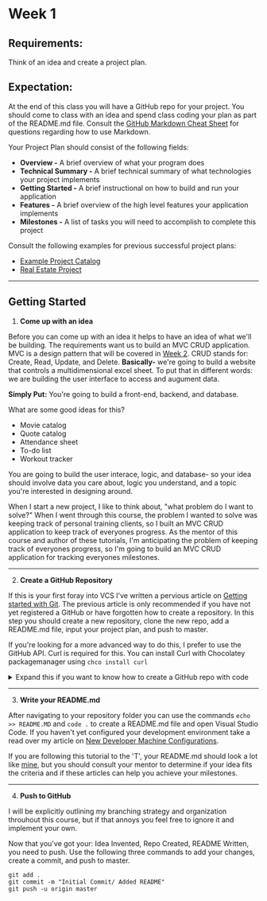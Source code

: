 # Week 1

## Requirements:
Think of an idea and create a project plan.

## Expectation:

At the end of this class you will have a GitHub repo for your project. You should come to class with an idea and spend class coding your plan as part of the README.md file. Consult the [GitHub Markdown Cheat Sheet](https://github.com/adam-p/markdown-here/wiki/Markdown-Cheatsheet) for questions regarding how to use Markdown. 

Your Project Plan should consist of the following fields:

- **Overview -** A brief overview of what your program does
- **Technical Summary -** A brief technical summary of what technologies your project implements
- **Getting Started -** A brief instructional on how to build and run your application
- **Features -** A brief overview of the high level features your application implements
- **Milestones -** A list of tasks you will need to accomplish to complete this project

Consult the following examples for previous successful project plans:

- [Example Project Catalog](https://github.com/dvdmrk/ExampleProjectCatalog)
- [Real Estate Project](https://github.com/jsaucedo294/cl_realEstateProject)

---

## Getting Started

1. **Come up with an idea**

Before you can come up with an idea it helps to have an idea of what we'll be building. The requirements want us to build an MVC CRUD application. MVC is a design pattern that will be covered in [Week 2](https://davewritescode.com/blog/scaffold-a-new-net-core-mvc-application/). CRUD stands for: Create, Read, Update, and Delete. **Basically-** we're going to build a website that controls a multidimensional excel sheet. To put that in different words: we are building the user interface to access and augument data.

**Simply Put:** You're going to build a front-end, backend, and database.

What are some good ideas for this?

- Movie catalog
- Quote catalog
- Attendance sheet
- To-do list
- Workout tracker

You are going to build the user interace, logic, and database- so your idea should involve data you care about, logic you understand, and a topic you're interested in designing around. 

When I start a new project, I like to think about, "what problem do I want to solve?" When I went through this course, the problem I wanted to solve was keeping track of personal training clients, so I built an MVC CRUD application to keep track of everyones progress. As the mentor of this course and author of these tutorials, I'm anticipating the problem of keeping track of everyones progress, so I'm going to build an MVC CRUD application for tracking everyones milestones. 

---

2. **Create a GitHub Repository**

If this is your first foray into VCS I've written a pervious article on [Getting started with Git](https://davewritescode.com/blog/getting-started-with-git/). The previous article is only recommended if you have not yet registered a GitHub or have forgotten how to create a repository. In this step you should create a new repository, clone the new repo, add a README.md file, input your project plan, and push to master.

If you're looking for a more advanced way to do this, I prefer to use the GitHub API. Curl is required for this. You can install Curl with Chocolatey packagemanager using <code>chco install curl</code>

<details>

<summary>Expand this if you want to know how to create a GitHub repo with code</summary>

Substitute anything inside of the square brackets with your values. You will be asked for your password.

```curl
curl -u [Your GitHub Username] https://api.github.com/user/repos -d "{\"name\":\"[Name of your desired repository]\", \"description\": \"[Description of your desired repository] \"}"
```

This will allow you to then perform the command <code>git clone https://github.com/[Your GitHub Username]/[Your newly created Repository name]</code>

</details>

---

3. **Write your README.md**

After navigating to your repository folder you can use the commands <code>echo >> README.MD</code> and <code>code .</code> to create a README.md file and open Visual Studio Code. If you haven't yet configured your development environment take a read over my article on [New Developer Machine Configurations](https://davewritescode.com/blog/new-developer-machine-setup-guide/).

If you are following this tutorial to the 'T', your README.md should look a lot like [mine](https://github.com/dvdmrk/ExampleProjectCatalog/blob/master/README.md), but you should consult your mentor to determine if your idea fits the criteria and if these articles can help you achieve your milestones. 

---

4. **Push to GitHub**

I will be explicitly outlining my branching strategy and organization throuhout this course, but if that annoys you feel free to ignore it and implement your own. 

Now that you've got your: Idea Invented, Repo Created, README Written, you need to push. Use the following three commands to add your changes, create a commit, and push to master.

```
git add .
git commit -m "Initial Commit/ Added README"
git push -u origin master